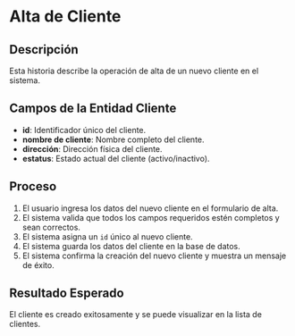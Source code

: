 # Alta de Cliente

## Descripción
Esta historia describe la operación de alta de un nuevo cliente en el sistema.

## Campos de la Entidad Cliente
- **id**: Identificador único del cliente.
- **nombre de cliente**: Nombre completo del cliente.
- **dirección**: Dirección física del cliente.
- **estatus**: Estado actual del cliente (activo/inactivo).

## Proceso
1. El usuario ingresa los datos del nuevo cliente en el formulario de alta.
2. El sistema valida que todos los campos requeridos estén completos y sean correctos.
3. El sistema asigna un `id` único al nuevo cliente.
4. El sistema guarda los datos del cliente en la base de datos.
5. El sistema confirma la creación del nuevo cliente y muestra un mensaje de éxito.

## Resultado Esperado
El cliente es creado exitosamente y se puede visualizar en la lista de clientes.
